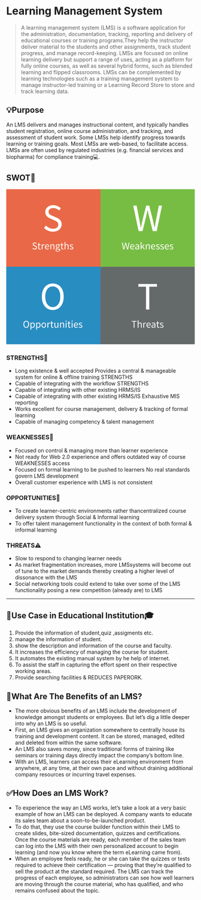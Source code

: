# Learning Management System
>A learning management system (LMS) is a software application for the administration, documentation, tracking, reporting and delivery of educational courses or training programs.They help the instructor deliver material to the students and other assignments, track student progress, and manage record-keeping. LMSs are focused on online learning delivery but support a range of uses, acting as a platform for fully online courses, as well as several hybrid forms, such as blended learning and flipped classrooms. LMSs can be complemented by learning technologies such as a training management system to manage instructor-led training or a Learning Record Store to store and track learning data.

## :bulb:Purpose
An LMS delivers and manages instructional content, and typically handles student registration, online course administration, and tracking, and assessment of student work. Some LMSs help identify progress towards learning or training goals. Most LMSs are web-based, to facilitate access. LMSs are often used by regulated industries (e.g. financial services and biopharma) for compliance training:computer:.

## SWOT:beginner:
![SWOT](./image/SWOT.png)
### STRENGTHS:muscle:
- Long existence & well accepted Provides a central & manageable system for online & offline training STRENGTHS
- Capable of integrating with the workflow STRENGTHS
- Capable of integrating with other existing HRMS/IS
- Capable of integrating with other existing HRMS/IS Exhaustive MIS reporting
- Works excellent for course management, delivery & tracking of formal learning
- Capable of managing competency & talent management 
### WEAKNESSES:name_badge:
- Focused on control & managing more than learner experience 
- Not ready for Web 2.0 experience and offers outdated way of course WEAKNESSES access 
- Focused on formal learning to be pushed to learners No real standards govern LMS development
- Overall customer experience with LMS is not consistent 
### OPPORTUNITIES:dart:
- To create learner-centric environments rather thancentralized course delivery system through Social & Informal learning
- To offer talent management functionality in the context of both formal & informal learning 
### THREATS:warning:
- Slow to respond to changing learner needs
- As market fragmentation increases, more LMSsystems will become out of tune to the market demands thereby creating a higher level of dissonance with the LMS
- Social networking tools could extend to take over some of the LMS functionality posing a new competition (already are) to LMS

---
## :hammer:Use Case in Educational Institution:mortar_board:
1. Provide the information of student,quiz ,assigments etc.
2. manage the information of student.
3. show the description and information of the course and faculty.
4. It increases the efficiency of managing the course for student.
5. It automates the existing manual system by he help of internet.
6. To assist the staff in capturing the effort spent on their respective working areas.
7. Provide searching facilities & REDUCES PAPERORK.

## :checkered_flag:What Are The Benefits of an LMS?
- The more obvious benefits of an LMS include the development of knowledge amongst students or employees. But let’s dig a little deeper into why an LMS is so useful.
- First, an LMS gives an organization somewhere to centrally house its training and development content. It can be stored, managed, edited and deleted from within the same software.
- An LMS also saves money, since traditional forms of training like seminars or training days directly impact the company’s bottom line. 
- With an LMS, learners can access their eLearning environment from anywhere, at any time, at their own pace and without draining additional company resources or incurring travel expenses.

## :white_check_mark:How Does an LMS Work?
- To experience the way an LMS works, let’s take a look at a very basic example of how an LMS can be deployed.
A company wants to educate its sales team about a soon-to-be-launched product.
- To do that, they use the course builder function within their LMS to create slides, bite-sized documentation, quizzes and certifications. Once the course materials are ready, each member of the sales team can log into the LMS with their own personalized account to begin learning (and now you know where the term eLearning came from).
- When an employee feels ready, he or she can take the quizzes or tests required to achieve their certification — proving that they’re qualified to sell the product at the standard required.
The LMS can track the progress of each employee, so administrators can see how well learners are moving through the course material, who has qualified, and who remains confused about the topic.
